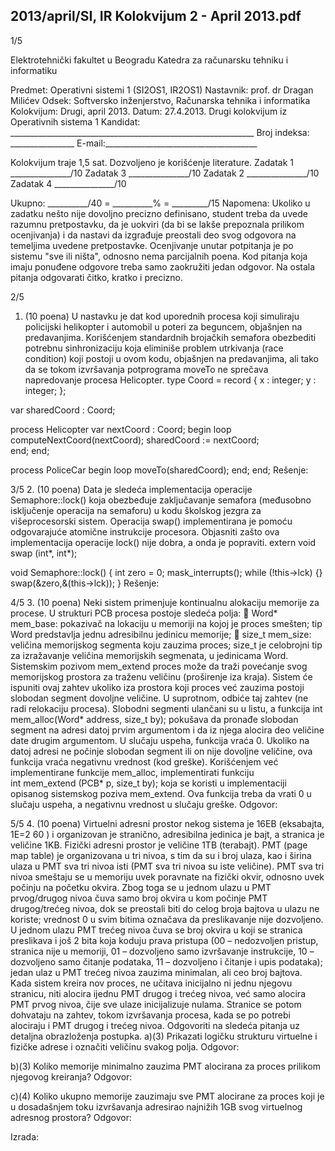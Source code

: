 2013/april/SI, IR Kolokvijum 2 - April 2013.pdf
--------------------------------------------------------------------------------


1/5 
 
Elektrotehnički fakultet u Beogradu 
Katedra za računarsku tehniku i informatiku 
 
Predmet: Operativni sistemi 1 (SI2OS1, IR2OS1) 
Nastavnik: prof. dr Dragan Milićev 
Odsek: Softversko inženjerstvo, Računarska tehnika i informatika 
Kolokvijum: Drugi, april 2013. 
Datum: 27.4.2013. 
Drugi kolokvijum iz Operativnih sistema 1 
Kandidat: _____________________________________________________________ 
Broj indeksa: ________________  E-mail:______________________________________ 
 
Kolokvijum traje 1,5 sat. Dozvoljeno je korišćenje literature. 
Zadatak 1 _______________/10   Zadatak 3 _______________/10 
Zadatak 2 _______________/10   Zadatak 4 _______________/10 
 
Ukupno: __________/40 = __________% = _________/15 
Napomena: Ukoliko  u  zadatku  nešto  nije  dovoljno  precizno  definisano,  student  treba  da 
uvede razumnu pretpostavku, da je uokviri (da bi se lakše prepoznala prilikom ocenjivanja) i 
da  nastavi  da  izgrađuje  preostali  deo  svog  odgovora  na  temeljima  uvedene  pretpostavke. 
Ocenjivanje unutar potpitanja je po sistemu "sve ili ništa",  odnosno  nema  parcijalnih  poena. 
Kod pitanja koja imaju ponuđene odgovore treba samo zaokružiti jedan  odgovor.  Na  ostala 
pitanja odgovarati čitko, kratko i precizno. 
 

2/5 
1. (10 poena) 
U  nastavku  je  dat  kod  uporednih  procesa  koji  simuliraju  policijski  helikopter  i  automobil  u 
poteri za beguncem, objašnjen na predavanjima. Korišćenjem standardnih brojačkih semafora 
obezbediti  potrebnu  sinhronizaciju  koja  eliminiše  problem  utrkivanja  (race  condition) koji 
postoji   u   ovom   kodu, objašnjen  na  predavanjima,   ali   tako  da  se  tokom  izvršavanja 
potprograma moveTo ne sprečava napredovanje procesa Helicopter. 
type Coord = record { 
  x : integer; 
  y : integer; 
}; 
 
var sharedCoord : Coord; 
 
process Helicopter 
var nextCoord : Coord; 
begin 
  loop 
    computeNextCoord(nextCoord); 
    sharedCoord := nextCoord;  
  end; 
end; 
 
process PoliceCar 
begin 
  loop 
    moveTo(sharedCoord); 
  end; 
end; 
Rešenje:

3/5 
2. (10 poena) 
Data je sledeća implementacija operacije Semaphore::lock() koja obezbeđuje zaključavanje 
semafora  (međusobno  isključenje  operacija  na  semaforu)  u  kodu školskog jezgra   za 
višeprocesorski sistem. Operacija swap() implementirana je pomoću odgovarajuće atomične 
instrukcije procesora. Objasniti zašto ova implementacija operacije lock() nije dobra, a onda 
je popraviti. 
extern void swap (int*, int*); 
 
void Semaphore::lock() { 
  int zero = 0; 
  mask_interrupts(); 
  while (!this->lck) {} 
  swap(&zero,&(this->lck)); 
} 
Rešenje: 

4/5 
3. (10 poena) 
Neki sistem primenjuje kontinualnu alokaciju memorije za procese. U strukturi PCB procesa 
postoje sledeća polja: 
 Word* mem_base:  pokazivač  na lokaciju  u  memoriji na  kojoj je proces  smešten;  tip 
Word predstavlja jednu adresibilnu jedinicu memorije; 
 size_t mem_size:  veličina  memorijskog  segmenta  koju  zauzima  proces; size_t je 
celobrojni tip za izražavanje veličina memorijskih segmenata, u jedinicama Word. 
Sistemskim pozivom mem_extend proces može da traži povećanje svog memorijskog prostora 
za traženu veličinu (proširenje iza kraja). Sistem će ispuniti ovaj zahtev ukoliko iza prostora 
koji proces već zauzima postoji slobodan segment dovoljne veličine. U suprotnom, odbiće taj 
zahtev (ne radi relokaciju procesa). 
Slobodni segmenti ulančani su u listu, a funkcija 
int mem_alloc(Word* address, size_t by); 
pokušava  da  pronađe  slobodan  segment  na  adresi  datoj  prvim  argumentom  i  da  iz  njega 
alocira deo veličine date drugim argumentom. U slučaju uspeha, funkcija vraća 0. Ukoliko na 
datoj  adresi  ne  počinje  slobodan  segment  ili  on  nije  dovoljne  veličine,  ova  funkcija  vraća 
negativnu vrednost (kod greške). 
Korišćenjem već implementirane funkcije mem_alloc, implementirati funkciju  
int mem_extend (PCB* p, size_t by); 
koja se koristi u implementaciji opisanog sistemskog poziva mem_extend. Ova funkcija treba 
da vrati 0 u slučaju uspeha, a negativnu vrednost u slučaju greške. 
Odgovor:

5/5 
4. (10 poena) 
Virtuelni  adresni  prostor  nekog  sistema  je  16EB  (eksabajta,  1E=2
60
) i  organizovan  je 
stranično,  adresibilna  jedinica  je  bajt,  a  stranica  je  veličine 1KB. Fizički  adresni  prostor  je 
veličine 1TB (terabajt). PMT (page map table) je organizovana u tri nivoa, s tim da su i broj 
ulaza, kao i širina ulaza u PMT sva tri nivoa isti (PMT sva tri nivoa su iste veličine). PMT sva 
tri nivoa  smeštaju  se  u  memoriju  uvek  poravnate na fizički okvir, odnosno  uvek počinju na 
početku okvira.  Zbog  toga  se u jednom ulazu u  PMT prvog/drugog nivoa  čuva  samo  broj 
okvira u kom počinje PMT drugog/trećeg nivoa, dok se preostali biti do celog broja bajtova u 
ulazu ne  koriste;  vrednost  0  u  svim  bitima  označava  da  preslikavanje  nije  dozvoljeno.  U 
jednom  ulazu  PMT trećeg nivoa čuva se broj okvira u koji se stranica preslikava i još 2 bita 
koja  koduju  prava  pristupa  (00 – nedozvoljen  pristup,  stranica  nije  u  memoriji, 01 – 
dozvoljeno  samo  izvršavanje  instrukcije,  10 – dozvoljeno  samo  čitanje  podataka,  11 – 
dozvoljeno i čitanje i upis podataka); jedan ulaz u PMT trećeg nivoa zauzima minimalan, ali 
ceo broj bajtova. 
Kada  sistem  kreira  nov  proces,  ne  učitava inicijalno ni  jednu njegovu stranicu,  niti  alocira 
ijednu  PMT  drugog i  trećeg nivoa,  već  samo alocira PMT  prvog  nivoa,  čije sve  ulaze 
inicijalizuje nulama. Stranice se potom dohvataju na zahtev, tokom izvršavanja procesa, kada 
se po potrebi alociraju i PMT drugog i trećeg nivoa. 
Odgovoriti na sledeća pitanja uz detaljna obrazloženja postupka. 
a)(3) Prikazati logičku strukturu virtuelne i fizičke adrese i označiti veličinu svakog polja. 
Odgovor: 
 
 
 
 
b)(3) Koliko  memorije  minimalno  zauzima  PMT  alocirana  za  proces  prilikom  njegovog 
kreiranja? 
Odgovor: 
 
 
 
 
c)(4) Koliko ukupno memorije   zauzimaju   sve   PMT   alocirane   za   proces   koji   je u 
dosadašnjem toku izvršavanja adresirao najnižih 1GB svog virtuelnog adresnog prostora? 
Odgovor: 
 
Izrada: 